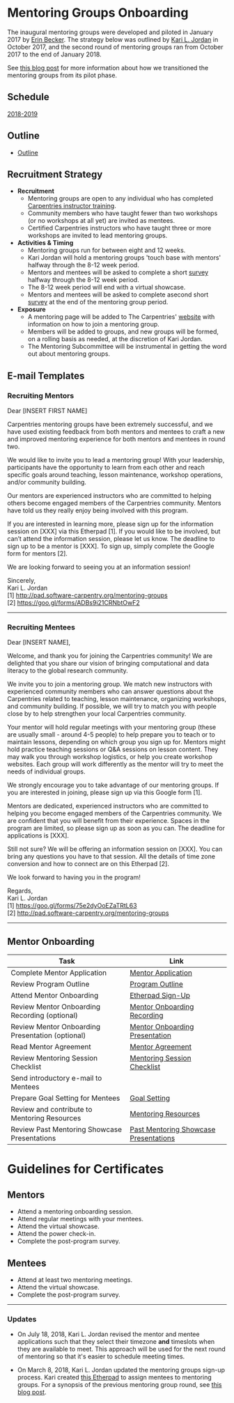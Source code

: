# Mentoring Groups Onboarding

The inaugural mentoring groups were developed and piloted in January 2017 by [Erin Becker](https://github.com/ErinBecker). 
The strategy below was outlined by [Kari L. Jordan](https://github.com/kariljordan) in October 2017, and the second round of mentoring groups ran from October 2017 to the end of January 2018.

See [this blog post](http://www.datacarpentry.org/blog/mentorship-wrap-up/) for more information about how we transitioned the mentoring groups from its pilot phase.

## Schedule
[2018-2019](https://github.com/carpentries/mentoring/blob/master/mentoring-groups/2018-2019-schedule.md)

## Outline

+ [Outline](https://github.com/carpentries/mentoring/blob/master/mentoring-groups/program-outline.md)

## Recruitment Strategy

+ **Recruitment**
  + Mentoring groups are open to any individual who has completed [Carpentries instructor training](https://carpentries.github.io/instructor-training/).
  + Community members who have taught fewer than two workshops (or no workshops at all yet) are invited as mentees.
  + Certified Carpentries instructors who have taught three or more workshops are invited to lead mentoring groups.
+ **Activities & Timing**
  + Mentoring groups run for between eight and 12 weeks.
  + Kari Jordan will hold a mentoring groups 'touch base with mentors' halfway through the 8-12 week period.
  + Mentors and mentees will be asked to complete a short [survey](https://goo.gl/forms/BOxgiKy99kVec07j2) halfway through the 8-12 week period.
  + The 8-12 week period will end with a virtual showcase.
  + Mentors and mentees will be asked to complete asecond short [survey](https://goo.gl/forms/I36OUFXGAofLps8E3) at the end of the mentoring group period.
+ **Exposure**
  + A mentoring page will be added to The Carpentries' [website](https://carpentries.org) with information on how to join a mentoring group.
  + Members will be added to groups, and new groups will be formed, on a rolling basis as needed, at the discretion of Kari Jordan.
  + The Mentoring Subcommittee will be instrumental in getting the word out about mentoring groups.

## E-mail Templates
### Recruiting Mentors

Dear [INSERT FIRST NAME]

Carpentries mentoring groups have been extremely successful, and we have used existing feedback from both mentors and mentees to craft a new and improved mentoring experience for both mentors and mentees in round two.

We would like to invite you to lead a mentoring group! With your leadership, participants have the opportunity to learn from each other and reach specific goals around teaching, lesson maintenance, workshop operations, and/or community building.

Our mentors are experienced instructors who are committed to helping others become engaged members of the Carpentries community. Mentors have told us they really enjoy being involved with this program. 
                   
If you are interested in learning more, please sign up for the information session on [XXX] via this Etherpad [1]. If you would like to be involved, but can’t attend the information session, please let us know. The deadline to sign up to be a mentor is [XXX]. To sign up, simply complete the Google form for mentors [2].
                                     
We are looking forward to seeing you at an information session!
                   
Sincerely,  
Kari L. Jordan   
[1] http://pad.software-carpentry.org/mentoring-groups  
[2] https://goo.gl/forms/ADBs9i21CRNbtOwF2   

____________________________________________________________________________

### Recruiting Mentees

Dear [INSERT NAME],

Welcome, and thank you for joining the Carpentries community! We are delighted that you share our vision of bringing computational and data literacy to the global research community.

We invite you to join a mentoring group. We match new instructors with experienced community members who can answer questions about the Carpentries related to teaching, lesson maintenance, organizing workshops, and community building. If possible, we will try to match you with people close by to help strengthen your local Carpentries community.

Your mentor will hold regular meetings with your mentoring group (these are usually small - around 4-5 people) to help prepare you to teach or to maintain lessons, depending on which group you sign up for. Mentors might hold practice teaching sessions or Q&A sessions on lesson content. They may walk you through workshop logistics, or help you create workshop websites. Each group will work differently as the mentor will try to meet the needs of individual groups.

We strongly encourage you to take advantage of our mentoring groups. If you are interested in joining, please sign up via this Google form [1].

Mentors are dedicated, experienced instructors who are committed to helping you become engaged members of the Carpentries community. We are confident that you will benefit from their experience. Spaces in the program are limited, so please sign up as soon as you can. The deadline for applications is [XXX].

Still not sure? We will be offering an information session on [XXX]. You can bring any questions you have to that session. All the details of time zone conversion and how to connect are on this Etherpad [2]. 

We look forward to having you in the program!

Regards,  
Kari L. Jordan   
[1] https://goo.gl/forms/75e2dyOoEZaTRtL63  
[2] http://pad.software-carpentry.org/mentoring-groups   
____________________________________________________________________________

## Mentor Onboarding 

| Task  | Link  |
|---|---|
| Complete Mentor Application  | [Mentor Application](https://docs.google.com/forms/d/e/1FAIpQLSfXySJkJrl4uVQyyUmohBnBGlJMfPj7Mis0JqU-awOHvGug2A/viewform)  |
| Review Program Outline | [Program Outline](https://github.com/carpentries/mentoring/blob/master/mentoring-groups/program-outline.md)|
| Attend Mentor Onboarding  |[Etherpad Sign-Up](http://pad.software-carpentry.org/carpentries-mentors)
| Review Mentor Onboarding Recording (optional) | [Mentor Onboarding Recording](https://carpentries.zoom.us/recording/share/_wbDBrHDTD_IBp4Gqnso-q6-GBVrhCV2w12OzpDIk5ywIumekTziMw)   |
| Review Mentor Onboarding Presentation (optional) | [Mentor Onboarding Presentation](https://docs.google.com/presentation/d/1QSA-lLtWPDLD4uewe2ekl3fd9CYCB-NGSFAvmUKu6Co/edit?usp=sharing) |
| Read Mentor Agreement | [Mentor Agreement](https://github.com/carpentries/mentoring/blob/master/mentoring-groups/mentor-agreement.md)  
| Review Mentoring Session Checklist  | [Mentoring Session Checklist](https://github.com/carpentries/mentoring/blob/master/mentoring-groups/resources/mentoring-session-checklist.md)  |
| Send introductory e-mail to Mentees |
| Prepare Goal Setting for Mentees | [Goal Setting](http://www.hr.virginia.edu/uploads/documents/media/Writing_SMART_Goals.pdf)|
| Review and contribute to Mentoring Resources | [Mentoring Resources](https://github.com/carpentries/mentoring/tree/master/mentoring-groups/resources)  |
| Review Past Mentoring Showcase Presentations | [Past Mentoring Showcase Presentations](https://drive.google.com/drive/folders/1Gybuvqa-Srwlz99Go5n5vfBvJ8V8lJcM)  |

# Guidelines for Certificates

## Mentors
- Attend a mentoring onboarding session.
- Attend regular meetings with your mentees.
- Attend the virtual showcase.
- Attend the power check-in.
- Complete the post-program survey.

## Mentees
- Attend at least two mentoring meetings.
- Attend the virtual showcase.
- Complete the post-program survey.
____________________________________________________________________________
### Updates
+ On July 18, 2018, Kari L. Jordan revised the mentor and mentee applications such that they select their timezone **and** timeslots when they are available to meet. This approach will be used for the next round of mentoring so that it's easier to schedule meeting times.

+ On March 8, 2018, Kari L. Jordan updated the mentoring groups sign-up process. Kari created [this Etherpad](http://pad.software-carpentry.org/mentoring-groups) to assign mentees to mentoring groups. For a synopsis of the previous mentoring group round, see [this blog post](http://www.datacarpentry.org/blog/Mentoring-Groups-Virtual-Showcase/).

